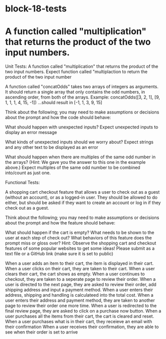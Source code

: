# block-18-tests

# A function called "multiplication" that returns the product of the two input numbers.

Unit Tests:
A function called "multiplication" that returns the product of the two input numbers.
Expect function called "multiplaction to return the product of the two input number

A function called "concatOdds" takes two arrays of integers as arguments. It should return a single array that only contains the odd numbers, in ascending order, from both of the arrays.
Example: concatOdds([3, 2, 1], [9, 1, 1, 1, 4, 15, -1])
...should result in [-1, 1, 3, 9, 15]

Think about the following; you may need to make assumptions or decisions about the prompt and how the code should behave:

What should happen with unexpected inputs?
Expect unexpected inputs to display an error message

What kinds of unexpected inputs should we worry about?
Expect strings and any other text to be displayed as an error

What should happen when there are multiples of the same odd number in the arrays? (Hint: We gave you the answer to this one in the example above.)
Expect multiples of the same odd number to be combined into/count as just one.

Functional Tests:

A shopping cart checkout feature that allows a user to check out as a guest (without an account), or as a logged-in user. They should be allowed to do either, but should be asked if they want to create an account or log in if they check out as a guest.

Think about the following; you may need to make assumptions or decisions about the prompt and how the feature should behave:

What should happen if the cart is empty?
What needs to be shown to the user at each step of check out?
What behaviors of this feature does the prompt miss or gloss over?
Hint: Observe the shopping cart and checkout features of some popular websites to get some ideas!
Please submit as a text file or a GitHub link (make sure it is set to public)

When a user adds an item to their cart, the item is displayed in their cart.
When a user clicks on their cart, they are taken to their cart.
When a user clears their cart, the cart shows as empty.
When a user continues to checkout, they are taken to a seperate page to review their order.
When a user is directed to the next page, they are asked to review their order, add shipping address and input a payment method.
When a user enters their address, shipping and handling is calculateed into the total cost.
When a user enters their address and payment method, they are taken to another page to review their order one more time.
When a user is redirected to the final review page, they are asked to click on a purchase now button.
When a user purchases all the items from their cart, the cart is cleared and reset.
When a user purchases what is in their cart, they receieve an email with their confirmation 
When a user receives their confirmation, they are able to see when their order is set to arrive